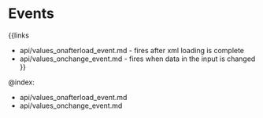 
Events
=======

{{links
- api/values_onafterload_event.md - fires after xml loading is complete
- api/values_onchange_event.md - fires when data in the input is changed
}}

@index:
- api/values_onafterload_event.md
- api/values_onchange_event.md


